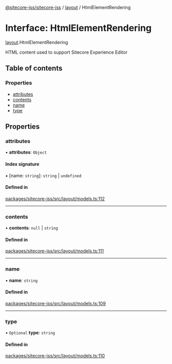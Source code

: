 [@sitecore-jss/sitecore-jss](../README.md) / [layout](../modules/layout.md) / HtmlElementRendering

# Interface: HtmlElementRendering

[layout](../modules/layout.md).HtmlElementRendering

HTML content used to support Sitecore Experience Editor

## Table of contents

### Properties

- [attributes](layout.HtmlElementRendering.md#attributes)
- [contents](layout.HtmlElementRendering.md#contents)
- [name](layout.HtmlElementRendering.md#name)
- [type](layout.HtmlElementRendering.md#type)

## Properties

### attributes

• **attributes**: `Object`

#### Index signature

▪ [name: `string`]: `string` \| `undefined`

#### Defined in

[packages/sitecore-jss/src/layout/models.ts:112](https://github.com/Sitecore/jss/blob/92ee544ea/packages/sitecore-jss/src/layout/models.ts#L112)

___

### contents

• **contents**: ``null`` \| `string`

#### Defined in

[packages/sitecore-jss/src/layout/models.ts:111](https://github.com/Sitecore/jss/blob/92ee544ea/packages/sitecore-jss/src/layout/models.ts#L111)

___

### name

• **name**: `string`

#### Defined in

[packages/sitecore-jss/src/layout/models.ts:109](https://github.com/Sitecore/jss/blob/92ee544ea/packages/sitecore-jss/src/layout/models.ts#L109)

___

### type

• `Optional` **type**: `string`

#### Defined in

[packages/sitecore-jss/src/layout/models.ts:110](https://github.com/Sitecore/jss/blob/92ee544ea/packages/sitecore-jss/src/layout/models.ts#L110)
